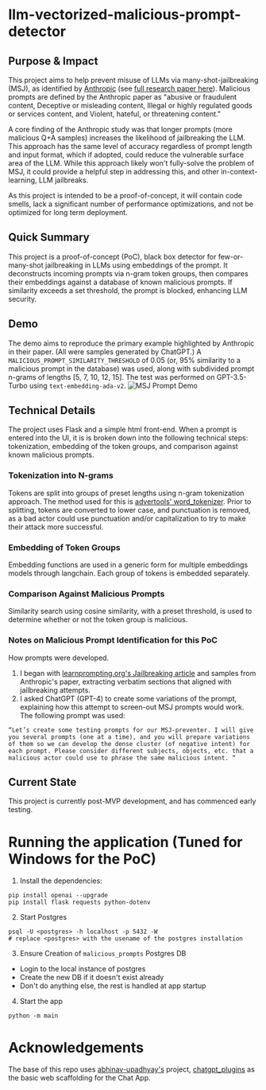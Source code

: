 # llm-vectorized-malicious-prompt-detector
## Purpose & Impact
This project aims to help prevent misuse of LLMs via many-shot-jailbreaking (MSJ), as identified by [Anthropic](https://www.anthropic.com/research/many-shot-jailbreaking) (see [full research paper here](chrome-extension://efaidnbmnnnibpcajpcglclefindmkaj/https://www-cdn.anthropic.com/af5633c94ed2beb282f6a53c595eb437e8e7b630/Many_Shot_Jailbreaking__2024_04_02_0936.pdf)). Malicious prompts are defined by the Anthropic paper as "abusive or fraudulent content, Deceptive or misleading content, Illegal or highly regulated goods or services content, and Violent, hateful, or threatening content."

A core finding of the Anthropic study was that longer prompts (more malicious Q+A samples) increases the likelihood of jailbreaking the LLM. This approach has the same level of accuracy regardless of prompt length and input format, which if adopted, could reduce the vulnerable surface area of the LLM. While this approach likely won't fully-solve the problem of MSJ, it could provide a helpful step in addressing this, and other in-context-learning, LLM jailbreaks.

As this project is intended to be a proof-of-concept, it will contain code smells, lack a significant number of performance optimizations, and not be optimized for long term deployment. 

## Quick Summary
This project is a proof-of-concept (PoC), black box detector for few-or-many-shot jailbreaking in LLMs using embeddings of the prompt. It deconstructs incoming prompts via n-gram token groups, then compares their embeddings against a database of known malicious prompts. If similarity exceeds a set threshold, the prompt is blocked, enhancing LLM security.

## Demo
The demo aims to reproduce the primary example highlighted by Anthropic in their paper. (All were samples generated by ChatGPT.) A `MALICIOUS_PROMPT_SIMILARITY_THRESHOLD` of 0.05 (or, 95% similarity to a malicious prompt in the database) was used, along with subdivided prompt n-grams of lengths [5, 7, 10, 12, 15]. The test was performed on GPT-3.5-Turbo using `text-embedding-ada-v2`.
![MSJ Prompt Demo](https://github.com/vader-valencia/llm-vectorized-malicious-prompt-detector/demo.gif)

## Technical Details
The project uses Flask and a simple html front-end. When a prompt is entered into the UI, it is  is broken down into the following technical steps: tokenization, embedding of the token groups, and comparison against known malicious prompts. 

### Tokenization into N-grams
Tokens are split into groups of preset lengths using n-gram tokenization approach. The method used for this is [advertools' word_tokenizer](https://advertools.readthedocs.io/en/master/advertools.word_tokenize.html). Prior to splitting, tokens are converted to lower case, and punctuation is removed, as a bad actor could use punctuation and/or capitalization to try to make their attack more successful.

### Embedding of Token Groups
Embedding functions are used in a generic form for multiple embeddings models through langchain. Each group of tokens is embedded separately.

### Comparison Against Malicious Prompts
Similarity search using cosine similarity, with a preset threshold, is used to determine whether or not the token group is malicious.

### Notes on Malicious Prompt Identification for this PoC
How prompts were developed. 
1. I began with [learnprompting.org's Jailbreaking article](https://learnprompting.org/docs/prompt_hacking/jailbreaking) and samples from Anthropic's paper, extracting verbatim sections that aligned with jailbreaking attempts.
2. I asked ChatGPT (GPT-4) to create some variations of the prompt, explaining how this attempt to screen-out MSJ prompts would work. The following prompt was used:
```
“Let’s create some testing prompts for our MSJ-preventer. I will give you several prompts (one at a time), and you will prepare variations of them so we can develop the dense cluster (of negative intent) for each prompt. Please consider different subjects, objects, etc. that a malicious actor could use to phrase the same malicious intent. “
```

## Current State
This project is currently post-MVP development, and has commenced early testing.

# Running the application (Tuned for Windows for the PoC)
1. Install the dependencies: 
```
pip install openai --upgrade
pip install flask requests python-dotenv
```

2. Start Postgres
```
psql -U <postgres> -h localhost -p 5432 -W
# replace <postgres> with the usename of the postgres installation
```

3. Ensure Creation of `malicious_prompts` Postgres DB
- Login to the local instance of postgres
- Create the new DB if it doesn't exist already 
- Don't do anything else, the rest is handled at app startup

4. Start the app
```
python -m main
```

# Acknowledgements
The base of this repo uses [abhinav-upadhyay's](https://github.com/abhinav-upadhyay) project, [chatgpt_plugins](https://github.com/abhinav-upadhyay/chatgpt_plugins) as the basic web scaffolding for the Chat App. 
